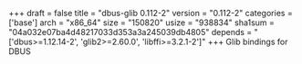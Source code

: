 +++
draft = false
title = "dbus-glib 0.112-2"
version = "0.112-2"
categories = ['base']
arch = "x86_64"
size = "150820"
usize = "938834"
sha1sum = "04a032e07ba4d48217033d353a3a245039db4805"
depends = "['dbus>=1.12.14-2', 'glib2>=2.60.0', 'libffi>=3.2.1-2']"
+++
Glib bindings for DBUS